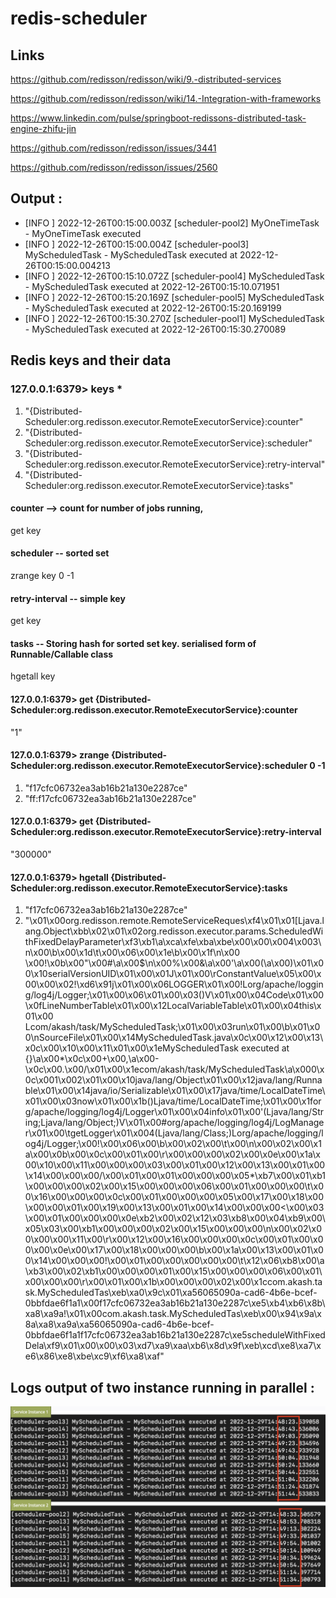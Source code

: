 # redis-scheduler

## Links

https://github.com/redisson/redisson/wiki/9.-distributed-services

https://github.com/redisson/redisson/wiki/14.-Integration-with-frameworks

https://www.linkedin.com/pulse/springboot-redissons-distributed-task-engine-zhifu-jin

https://github.com/redisson/redisson/issues/3441

https://github.com/redisson/redisson/issues/2560

## Output :

- [INFO ] 2022-12-26T00:15:00.003Z [scheduler-pool2] MyOneTimeTask - MyOneTimeTask executed
- [INFO ] 2022-12-26T00:15:00.004Z [scheduler-pool3] MyScheduledTask - MyScheduledTask executed at 2022-12-26T00:15:00.004213
- [INFO ] 2022-12-26T00:15:10.072Z [scheduler-pool4] MyScheduledTask - MyScheduledTask executed at 2022-12-26T00:15:10.071951
- [INFO ] 2022-12-26T00:15:20.169Z [scheduler-pool5] MyScheduledTask - MyScheduledTask executed at 2022-12-26T00:15:20.169199
- [INFO ] 2022-12-26T00:15:30.270Z [scheduler-pool1] MyScheduledTask - MyScheduledTask executed at 2022-12-26T00:15:30.270089




## Redis keys and their data

### 127.0.0.1:6379> keys *
1) "{Distributed-Scheduler:org.redisson.executor.RemoteExecutorService}:counter"
2) "{Distributed-Scheduler:org.redisson.executor.RemoteExecutorService}:scheduler"
3) "{Distributed-Scheduler:org.redisson.executor.RemoteExecutorService}:retry-interval"
4) "{Distributed-Scheduler:org.redisson.executor.RemoteExecutorService}:tasks"



#### counter --> count for number of jobs running,
get key
#### scheduler -- sorted set
zrange key 0 -1
#### retry-interval -- simple key
get key
#### tasks -- Storing hash for sorted set key. serialised form of Runnable/Callable class
hgetall key




#### 127.0.0.1:6379> get {Distributed-Scheduler:org.redisson.executor.RemoteExecutorService}:counter
"1"


#### 127.0.0.1:6379> zrange {Distributed-Scheduler:org.redisson.executor.RemoteExecutorService}:scheduler 0 -1
1) "f17cfc06732ea3ab16b21a130e2287ce"
2) "ff:f17cfc06732ea3ab16b21a130e2287ce"


#### 127.0.0.1:6379> get {Distributed-Scheduler:org.redisson.executor.RemoteExecutorService}:retry-interval
"300000"


#### 127.0.0.1:6379> hgetall {Distributed-Scheduler:org.redisson.executor.RemoteExecutorService}:tasks
1) "f17cfc06732ea3ab16b21a130e2287ce"
2) "\x01\x00org.redisson.remote.RemoteServiceReques\xf4\x01\x01[Ljava.lang.Object\xbb\x02\x01\x02org.redisson.executor.params.ScheduledWithFixedDelayParameter\xf3\xb1\a\xca\xfe\xba\xbe\x00\x00\x004\x003\n\x00\b\x00\x1d\t\x00\x06\x00\x1e\b\x00\x1f\n\x00 \x00!\x0b\x00\"\x00#\a\x00$\n\x00%\x00&\a\x00'\a\x00(\a\x00)\x01\x00\x10serialVersionUID\x01\x00\x01J\x01\x00\rConstantValue\x05\x00\x00\x00\x02!\xd6\x91j\x01\x00\x06LOGGER\x01\x00!Lorg/apache/logging/log4j/Logger;\x01\x00\x06<init>\x01\x00\x03()V\x01\x00\x04Code\x01\x00\x0fLineNumberTable\x01\x00\x12LocalVariableTable\x01\x00\x04this\x01\x00 Lcom/akash/task/MyScheduledTask;\x01\x00\x03run\x01\x00\b<clinit>\x01\x00\nSourceFile\x01\x00\x14MyScheduledTask.java\x0c\x00\x12\x00\x13\x0c\x00\x10\x00\x11\x01\x00\x1eMyScheduledTask executed at {}\a\x00*\x0c\x00+\x00,\a\x00-\x0c\x00.\x00/\x01\x00\x1ecom/akash/task/MyScheduledTask\a\x000\x0c\x001\x002\x01\x00\x10java/lang/Object\x01\x00\x12java/lang/Runnable\x01\x00\x14java/io/Serializable\x01\x00\x17java/time/LocalDateTime\x01\x00\x03now\x01\x00\x1b()Ljava/time/LocalDateTime;\x01\x00\x1forg/apache/logging/log4j/Logger\x01\x00\x04info\x01\x00'(Ljava/lang/String;Ljava/lang/Object;)V\x01\x00#org/apache/logging/log4j/LogManager\x01\x00\tgetLogger\x01\x004(Ljava/lang/Class;)Lorg/apache/logging/log4j/Logger;\x00!\x00\x06\x00\b\x00\x02\x00\t\x00\n\x00\x02\x00\x1a\x00\x0b\x00\x0c\x00\x01\x00\r\x00\x00\x00\x02\x00\x0e\x00\x1a\x00\x10\x00\x11\x00\x00\x00\x03\x00\x01\x00\x12\x00\x13\x00\x01\x00\x14\x00\x00\x00/\x00\x01\x00\x01\x00\x00\x00\x05*\xb7\x00\x01\xb1\x00\x00\x00\x02\x00\x15\x00\x00\x00\x06\x00\x01\x00\x00\x00\t\x00\x16\x00\x00\x00\x0c\x00\x01\x00\x00\x00\x05\x00\x17\x00\x18\x00\x00\x00\x01\x00\x19\x00\x13\x00\x01\x00\x14\x00\x00\x00<\x00\x03\x00\x01\x00\x00\x00\x0e\xb2\x00\x02\x12\x03\xb8\x00\x04\xb9\x00\x05\x03\x00\xb1\x00\x00\x00\x02\x00\x15\x00\x00\x00\n\x00\x02\x00\x00\x00\x11\x00\r\x00\x12\x00\x16\x00\x00\x00\x0c\x00\x01\x00\x00\x00\x0e\x00\x17\x00\x18\x00\x00\x00\b\x00\x1a\x00\x13\x00\x01\x00\x14\x00\x00\x00!\x00\x01\x00\x00\x00\x00\x00\t\x12\x06\xb8\x00\a\xb3\x00\x02\xb1\x00\x00\x00\x01\x00\x15\x00\x00\x00\x06\x00\x01\x00\x00\x00\r\x00\x01\x00\x1b\x00\x00\x00\x02\x00\x1ccom.akash.task.MyScheduledTas\xeb\xa0\x9c\x01\xa56065090a-cad6-4b6e-bcef-0bbfdae6f1a1\x00f17cfc06732ea3ab16b21a130e2287c\xe5\xb4\xb6\x8b\xa8\xa9a!\x01\x00com.akash.task.MyScheduledTas\xeb\x00\x94\x9a\x8a\xa8\xa9a\xa56065090a-cad6-4b6e-bcef-0bbfdae6f1a1f17cfc06732ea3ab16b21a130e2287c\xe5scheduleWithFixedDela\xf9\x01\x00\x00\x03\xd7\xa9\xaa\xb6\x8d\x9f\xeb\xcd\xe8\xa7\xe6\x86\xe8\xbe\xc9\xf6\xa8\xaf"

## Logs output of two instance running in parallel :
![alt text](https://github.com/akash-sharma/redis-scheduler/blob/main/src/main/resources/two-instance-logs-image.png?raw=true)